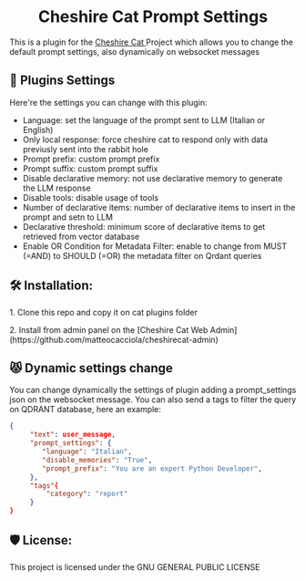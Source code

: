 <h1 align="center" id="title">Cheshire Cat Prompt Settings</h1>

<p id="description">This is a plugin for the <a href="https://github.com/cheshire-cat-ai/core">Cheshire Cat </a>Project which allows you to change the default prompt settings, also dynamically on websocket messages</p>
  
<h2>🧐 Plugins Settings</h2>

Here're the settings you can change with this plugin:

- Language: set the language of the prompt sent to LLM (Italian or English)
- Only local response: force cheshire cat to respond only with data previusly sent into the rabbit hole
- Prompt prefix: custom prompt prefix
- Prompt suffix: custom prompt suffix
- Disable declarative memory: not use declarative memory to generate the LLM response
- Disable tools: disable usage of tools
- Number of declarative items: number of declarative items to insert in the prompt and setn to LLM
- Declarative threshold: minimum score of declarative items to get retrieved from vector database
- Enable OR Condition for Metadata Filter: enable to change from MUST (=AND) to SHOULD (=OR) the metadata filter on Qrdant queries

<h2>🛠️ Installation:</h2>

<p>1. Clone this repo and copy it on cat plugins folder</p>
<p>2. Install from admin panel on the [Cheshire Cat Web Admin](https://github.com/matteocacciola/cheshirecat-admin)</p>

<h2>😾 Dynamic settings change</h2>
You can change dynamically the settings of plugin adding a prompt_settings json on the websocket message. You can also send a tags to filter the query on QDRANT database, here an example:

```json
{
     "text": user_message,
     "prompt_settings": {
        "language": "Italian",
        "disable_memories": "True",
        "prompt_prefix": "You are an expert Python Developer",
     },
     "tags"{
         "category": "report"
     }
}
```

<h2>🛡️ License:</h2>
This project is licensed under the GNU GENERAL PUBLIC LICENSE
